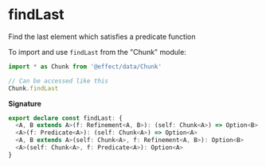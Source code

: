 # findLast

Find the last element which satisfies a predicate function

To import and use `findLast` from the "Chunk" module:

```ts
import * as Chunk from '@effect/data/Chunk'

// Can be accessed like this
Chunk.findLast
```

**Signature**

```ts
export declare const findLast: {
  <A, B extends A>(f: Refinement<A, B>): (self: Chunk<A>) => Option<B>
  <A>(f: Predicate<A>): (self: Chunk<A>) => Option<A>
  <A, B extends A>(self: Chunk<A>, f: Refinement<A, B>): Option<B>
  <A>(self: Chunk<A>, f: Predicate<A>): Option<A>
}
```
